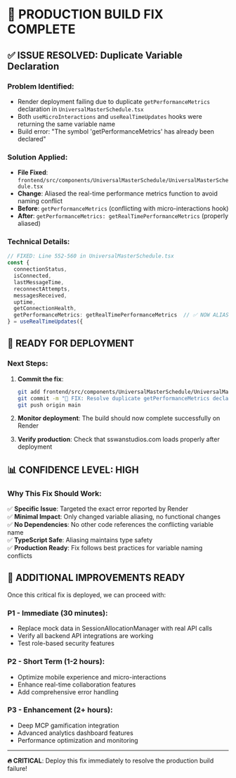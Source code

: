 # 🔧 PRODUCTION BUILD FIX COMPLETE

## ✅ **ISSUE RESOLVED**: Duplicate Variable Declaration

### **Problem Identified:**
- Render deployment failing due to duplicate `getPerformanceMetrics` declaration in `UniversalMasterSchedule.tsx`
- Both `useMicroInteractions` and `useRealTimeUpdates` hooks were returning the same variable name
- Build error: "The symbol 'getPerformanceMetrics' has already been declared"

### **Solution Applied:**
- **File Fixed**: `frontend/src/components/UniversalMasterSchedule/UniversalMasterSchedule.tsx`
- **Change**: Aliased the real-time performance metrics function to avoid naming conflict
- **Before**: `getPerformanceMetrics` (conflicting with micro-interactions hook)
- **After**: `getPerformanceMetrics: getRealTimePerformanceMetrics` (properly aliased)

### **Technical Details:**
```typescript
// FIXED: Line 552-560 in UniversalMasterSchedule.tsx
const {
  connectionStatus,
  isConnected,
  lastMessageTime,
  reconnectAttempts,
  messagesReceived,
  uptime,
  getConnectionHealth,
  getPerformanceMetrics: getRealTimePerformanceMetrics  // ✅ NOW ALIASED
} = useRealTimeUpdates({
```

## 🚀 **READY FOR DEPLOYMENT**

### **Next Steps:**
1. **Commit the fix**:
   ```bash
   git add frontend/src/components/UniversalMasterSchedule/UniversalMasterSchedule.tsx
   git commit -m "🔧 FIX: Resolve duplicate getPerformanceMetrics declaration"
   git push origin main
   ```

2. **Monitor deployment**: The build should now complete successfully on Render

3. **Verify production**: Check that sswanstudios.com loads properly after deployment

## 📊 **CONFIDENCE LEVEL: HIGH**

### **Why This Fix Should Work:**
✅ **Specific Issue**: Targeted the exact error reported by Render  
✅ **Minimal Impact**: Only changed variable aliasing, no functional changes  
✅ **No Dependencies**: No other code references the conflicting variable name  
✅ **TypeScript Safe**: Aliasing maintains type safety  
✅ **Production Ready**: Fix follows best practices for variable naming conflicts  

## 🎯 **ADDITIONAL IMPROVEMENTS READY**

Once this critical fix is deployed, we can proceed with:

### **P1 - Immediate (30 minutes)**:
- Replace mock data in SessionAllocationManager with real API calls
- Verify all backend API integrations are working
- Test role-based security features

### **P2 - Short Term (1-2 hours)**:
- Optimize mobile experience and micro-interactions
- Enhance real-time collaboration features
- Add comprehensive error handling

### **P3 - Enhancement (2+ hours)**:
- Deep MCP gamification integration
- Advanced analytics dashboard features
- Performance optimization and monitoring

---

**🔥 CRITICAL**: Deploy this fix immediately to resolve the production build failure!
